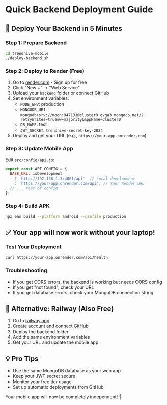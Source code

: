 # Quick Backend Deployment Guide

## 🚀 Deploy Your Backend in 5 Minutes

### Step 1: Prepare Backend
```bash
cd trendhive-mobile
./deploy-backend.sh
```

### Step 2: Deploy to Render (Free)
1. Go to [render.com](https://render.com) - Sign up for free
2. Click "New +" → "Web Service"
3. Upload your `backend` folder or connect GitHub
4. Set environment variables:
   - `NODE_ENV`: production
   - `MONGODB_URI`: `mongodb+srv://moon:947131@cluster0.gvga3.mongodb.net/?retryWrites=true&w=majority&appName=Cluster0`
   - `DB_NAME`: test
   - `JWT_SECRET`: `trendhive-secret-key-2024`
5. Deploy and get your URL (e.g., `https://your-app.onrender.com`)

### Step 3: Update Mobile App
Edit `src/config/api.js`:
```javascript
export const API_CONFIG = {
  BASE_URL: isDevelopment 
    ? 'http://192.168.1.3:4001/api'  // Local development
    : 'https://your-app.onrender.com/api', // Your Render URL
  // ... rest of config
};
```

### Step 4: Build APK
```bash
npx eas build --platform android --profile production
```

## ✅ Your app will now work without your laptop!

### Test Your Deployment
```bash
curl https://your-app.onrender.com/api/health
```

### Troubleshooting
- If you get CORS errors, the backend is working but needs CORS config
- If you get "not found", check your URL
- If you get database errors, check your MongoDB connection string

## 🔧 Alternative: Railway (Also Free)
1. Go to [railway.app](https://railway.app)
2. Create account and connect GitHub
3. Deploy the backend folder
4. Add the same environment variables
5. Get your URL and update the mobile app

## 💡 Pro Tips
- Use the same MongoDB database as your web app
- Keep your JWT secret secure
- Monitor your free tier usage
- Set up automatic deployments from GitHub

Your mobile app will now be completely independent! 🎉 